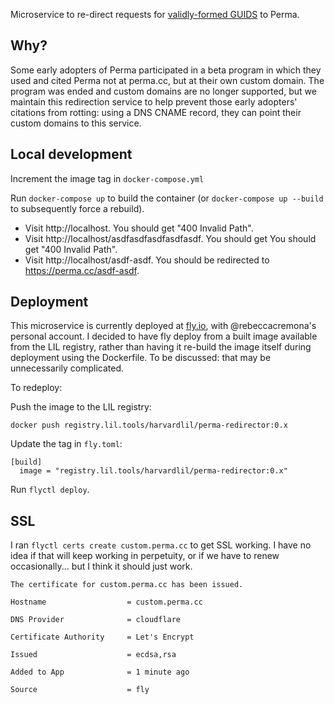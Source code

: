 Microservice to re-direct requests for [validly-formed GUIDS](https://github.com/harvard-lil/perma/blob/a1f38e4d7d254ee1efaa3b3fde9315ac4439ce31/perma_web/perma/urls.py#L17) to Perma.

Why?
----
Some early adopters of Perma participated in a beta program in which they used and cited Perma not at perma.cc, but at their own custom domain. The program was ended and custom domains are no longer supported, but we maintain this redirection service to help prevent those early adopters' citations from rotting: using a DNS CNAME record, they can point their custom domains to this service.

Local development
-----------------

Increment the image tag in `docker-compose.yml`

Run ```docker-compose up``` to build the container (or ```docker-compose up --build``` to subsequently force a rebuild).

- Visit http://localhost. You should get "400 Invalid Path".
- Visit http://localhost/asdfasdfasdfasdfasdf. You should get You should get "400 Invalid Path".
- Visit http://localhost/asdf-asdf. You should be redirected to https://perma.cc/asdf-asdf.


Deployment
----------

This microservice is currently deployed at [fly.io](https://fly.io/), with @rebeccacremona's personal account. I decided to have fly deploy from a built image available from the LIL registry, rather than having it re-build the image itself during deployment using the Dockerfile. To be discussed: that may be unnecessarily complicated.

To redeploy:

Push the image to the LIL registry:
```
docker push registry.lil.tools/harvardlil/perma-redirector:0.x
```

Update the tag in `fly.toml`:
```
[build]
  image = "registry.lil.tools/harvardlil/perma-redirector:0.x"
```

Run `flyctl deploy`.


SSL
---

I ran `flyctl certs create custom.perma.cc` to get SSL working. I have no idea if that will keep working in perpetuity, or if we have to renew occasionally... but I think it should just work.
```
The certificate for custom.perma.cc has been issued.

Hostname                  = custom.perma.cc

DNS Provider              = cloudflare

Certificate Authority     = Let's Encrypt

Issued                    = ecdsa,rsa

Added to App              = 1 minute ago

Source                    = fly
```
